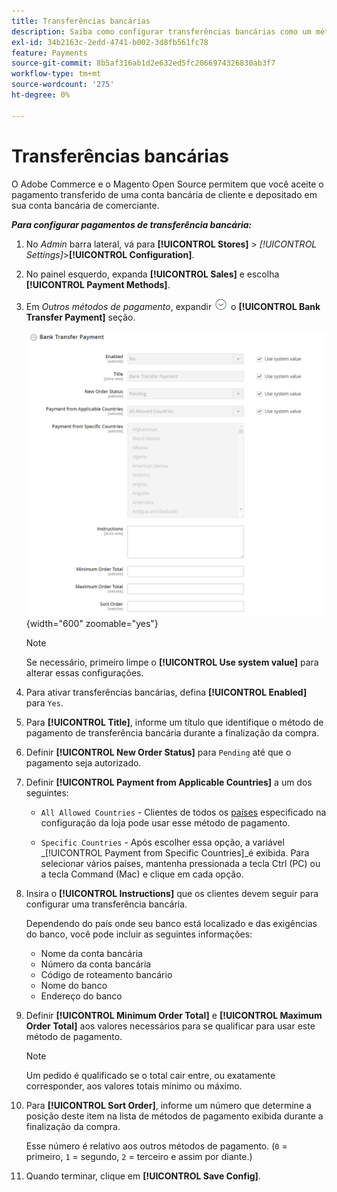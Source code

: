 ```yaml
---
title: Transferências bancárias
description: Saiba como configurar transferências bancárias como um método de pagamento offline em sua loja.
exl-id: 34b2163c-2edd-4741-b002-3d8fb561fc78
feature: Payments
source-git-commit: 8b5af316ab1d2e632ed5fc2066974326830ab3f7
workflow-type: tm+mt
source-wordcount: '275'
ht-degree: 0%

---
```


# Transferências bancárias

O Adobe Commerce e o Magento Open Source permitem que você aceite o pagamento transferido de uma conta bancária de cliente e depositado em sua conta bancária de comerciante.

**_Para configurar pagamentos de transferência bancária:_**

1. No _Admin_ barra lateral, vá para **[!UICONTROL Stores]** > _[!UICONTROL Settings]_>**[!UICONTROL Configuration]**.

1. No painel esquerdo, expanda **[!UICONTROL Sales]** e escolha **[!UICONTROL Payment Methods]**.

1. Em _Outros métodos de pagamento_, expandir ![Seletor de expansão](../assets/icon-display-expand.png) o **[!UICONTROL Bank Transfer Payment]** seção.

   ![Pagamento de Transferência Bancária](../configuration-reference/sales/assets/payment-methods-bank-transfer-payment.png){width="600" zoomable="yes"}

   >[!NOTE]
   >
   >Se necessário, primeiro limpe o **[!UICONTROL Use system value]** para alterar essas configurações.

1. Para ativar transferências bancárias, defina **[!UICONTROL Enabled]** para `Yes`.

1. Para **[!UICONTROL Title]**, informe um título que identifique o método de pagamento de transferência bancária durante a finalização da compra.

1. Definir **[!UICONTROL New Order Status]** para `Pending` até que o pagamento seja autorizado.

1. Definir **[!UICONTROL Payment from Applicable Countries]** a um dos seguintes:

   - `All Allowed Countries` - Clientes de todos os [países](../getting-started/store-details.md#country-options) especificado na configuração da loja pode usar esse método de pagamento.

   - `Specific Countries` - Após escolher essa opção, a variável _[!UICONTROL Payment from Specific Countries]_é exibida. Para selecionar vários países, mantenha pressionada a tecla Ctrl (PC) ou a tecla Command (Mac) e clique em cada opção.

1. Insira o **[!UICONTROL Instructions]** que os clientes devem seguir para configurar uma transferência bancária.

   Dependendo do país onde seu banco está localizado e das exigências do banco, você pode incluir as seguintes informações:

   - Nome da conta bancária
   - Número da conta bancária
   - Código de roteamento bancário
   - Nome do banco
   - Endereço do banco

1. Definir **[!UICONTROL Minimum Order Total]** e **[!UICONTROL Maximum Order Total]** aos valores necessários para se qualificar para usar este método de pagamento.

   >[!NOTE]
   >
   >Um pedido é qualificado se o total cair entre, ou exatamente corresponder, aos valores totais mínimo ou máximo.

1. Para **[!UICONTROL Sort Order]**, informe um número que determine a posição deste item na lista de métodos de pagamento exibida durante a finalização da compra.

   Esse número é relativo aos outros métodos de pagamento. (`0` = primeiro, `1` = segundo, `2` = terceiro e assim por diante.)

1. Quando terminar, clique em **[!UICONTROL Save Config]**.
